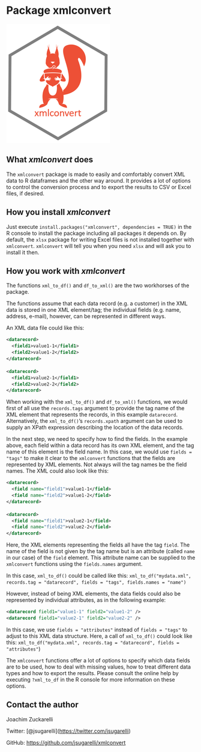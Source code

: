 Package xmlconvert
================

![xmlconvert logo](man/figures/xmlconvert.png)

## What *xmlconvert* does

The `xmlconvert` package is made to easily and comfortably convert XML
data to R dataframes and the other way around. It provides a lot of
options to control the conversion process and to export the results to
CSV or Excel files, if desired.

## How you install *xmlconvert*

Just execute `install.packages("xmlconvert", dependencies = TRUE)` in
the R console to install the package including all packages it depends
on. By default, the `xlsx` package for writing Excel files is not
installed together with `xmlconvert`. `xmlconvert` will tell you when
you need `xlsx` and will ask you to install it then.

## How you work with *xmlconvert*

The functions `xml_to_df()` and `df_to_xml()` are the two workhorses of
the package.

The functions assume that each data record (e.g. a customer) in the XML
data is stored in one XML element/tag; the individual fields (e.g. name,
address, e-mail), however, can be represented in different ways.

An XML data file could like this:

``` xml
<datarecord>
  <field1>value1-1</field1>
  <field2>value1-2</field2>
</datarecord>

<datarecord>
  <field1>value2-1</field1>
  <field2>value2-2</field2>
</datarecord>
```

When working with the `xml_to_df()` and `df_to_xml()` functions, we
would first of all use the `records.tags` argument to provide the tag
name of the XML element that represents the records, in this example
`datarecord`. Alternatively, the `xml_to_df()`’s `records.xpath`
argument can be used to supply an XPath expression describing the
location of the data records.

In the next step, we need to specify how to find the fields. In the
example above, each field within a data record has its own XML element,
and the tag name of this element is the field name. In this case, we
would use `fields = "tags"` to make it clear to the `xmlconvert`
functions that the fields are represented by XML elements. Not always
will the tag names be the field names. The XML could also look like
this:

``` xml
<datarecord>
  <field name="field1">value1-1</field>
  <field name="field2">value1-2</field>
</datarecord>

<datarecord>
  <field name="field1">value2-1</field>
  <field name="field2">value2-2</field>
</datarecord>
```

Here, the XML elements representing the fields all have the tag `field`.
The name of the field is not given by the tag name but is an attribute
(called `name` in our case) of the `field` element. This attribute name
can be supplied to the `xmlconvert` functions using the `fields.names`
argument.

In this case, `xml_to_df()` could be called like this:
`xml_to_df("mydata.xml", records.tag = "datarecord", fields = "tags",
fields.names = "name")`

However, instead of being XML elements, the data fields could also be
represented by individual attributes, as in the following example:

``` xml
<datarecord field1="value1-1" field2="value1-2" />
<datarecord field1="value2-1" field2="value2-2" />
```

In this case, we use `fields = "attributes"` instead of `fields =
"tags"` to adjust to this XML data structure. Here, a call of
`xml_to_df()` could look like this: `xml_to_df("mydata.xml", records.tag
= "datarecord", fields = "attributes"`)

The `xmlconvert` functions offer a lot of options to specify which data
fields are to be used, how to deal with missing values, how to treat
different data types and how to export the results. Please consult the
online help by executing `?xml_to_df` in the R console for more
information on these options.

## Contact the author

Joachim Zuckarelli

Twitter: \[@jsugarelli\](<https://twitter.com/jsugarelli>)

GitHub: <https://github.com/jsugarelli/xmlconvert>
